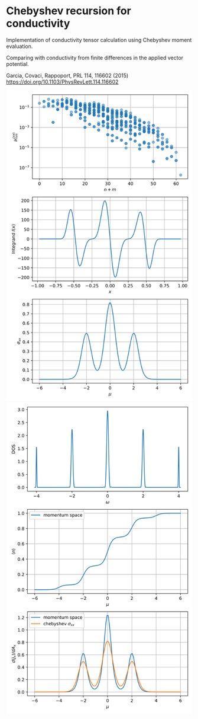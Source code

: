 # Chebyshev recursion for conductivity

Implementation of conductivity tensor calculation
using Chebyshev moment evaluation.

Comparing with conductivity from finite differences
in the applied vector potential.

Garcia, Covaci, Rappoport, PRL 114, 116602 (2015)
https://doi.org/10.1103/PhysRevLett.114.116602

![Comparsion figure](figure_conductivity_moments.svg)
![Comparsion figure](figure_conductivity_comparison.svg)

